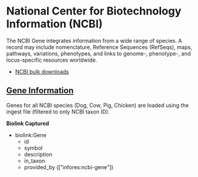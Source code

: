 # National Center for Biotechnology Information (NCBI)

The NCBI Gene integrates information from a wide range of species. A record may include nomenclature, Reference Sequences (RefSeqs), maps, pathways, variations, phenotypes, and links to genome-, phenotype-, and locus-specific resources worldwide.

* [NCBI bulk downloads](https://www.ncbi.nlm.nih.gov/gene/)

## [Gene Information](#gene)

Genes for all NCBI species (Dog, Cow, Pig, Chicken) are loaded using the ingest file (filtered to only NCBI taxon ID).

__**Biolink Captured**__

* biolink:Gene
    * id
    * symbol
    * description
    * in_taxon
    * provided_by (["infores:ncbi-gene"])
